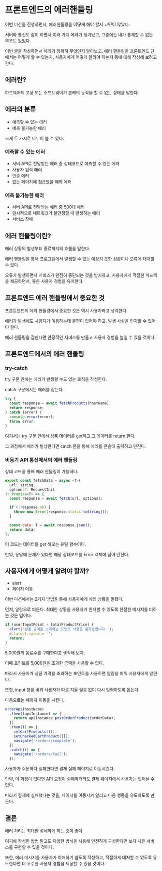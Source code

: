 # 프론트엔드의 에러핸들링

이번 미션을 진행하면서, 에러핸들링을 어떻게 해야 할지 고민이 많았다.

서버와 통신도 같이 하면서 여러 가지 에러가 생겨났고, 그중에는 내가 통제할 수 없는 부분도 있었다.

이번 글을 작성하면서 에러가 정확히 무엇인지 알아보고, 에러 핸들링을 프론트엔드 단에서는 어떻게 할 수 있는지, 사용자에게 어떻게 알려야 하는지 등에 대해 작성해 보려고 한다.

## 에러란?

하드웨어의 고장 또는 소프트웨어가 본래의 동작을 할 수 없는 상태를 말한다.

## 에러의 분류

- 예측할 수 있는 에러
- 예측 불가능한 에러

크게 두 가지로 나누어 볼 수 있다.

### 예측할 수 있는 에러

- 서버 API로 전달받는 에러 중 상태코드로 예측할 수 있는 에러
- 사용자 입력 에러
- 인증 에러
- 없는 페이지에 접근했을 때의 에러

### 예측 불가능한 에러

- 서버 API로 전달받는 에러 중 500대 에러
- 일시적으로 네트워크가 불안정할 때 발생하는 에러
- 서비스 장애

## 에러 핸들링이란?

에러 상황의 발생부터 종료까지의 흐름을 말한다.

에러 핸들링을 통해 프로그램에서 발생할 수 있는 예상치 못한 상황이나 오류에 대처할 수 있다.

오류가 발생하면서 서비스가 완전히 중단되는 것을 방지하고, 사용자에게 적절한 피드백을 제공하면서, 좋은 사용자 경험을 유지한다.

## 프론트엔드 에러 핸들링에서 중요한 것

프론트엔드의 에러 핸들링에서 중요한 것은 역시 사용자라고 생각한다.

에러가 발생해도 사용자가 이용하는데 불편이 없어야 하고, 발생 사실을 인지할 수 있어야 한다.

에러 핸들링을 잘한다면 안정적인 서비스를 만들고 사용자 경험을 높일 수 있을 것이다.

## 프론트엔드에서의 에러 핸들링

### try-catch

try 구문 안에는 에러가 발생할 수도 있는 로직을 작성한다.

catch 구문에서는 에러를 잡는다.

```js
try {
  const response = await fetchProducts(hostName);
  return response;
} catch (error) {
  console.error(error);
  throw error;
}
```

여기서는 try 구문 안에서 상품 데이터를 get하고 그 데이터를 return 한다.

그 과정에서 에러가 발생한다면 catch 문을 통해 에러를 콘솔에 출력하고 던진다.

### 비동기 API 통신에서의 에러 핸들링

상태 코드를 통해 에러 핸들링이 가능하다.

```js
export const fetchData = async <T>(
  url: string,
  options?: RequestInit
): Promise<T> => {
  const response = await fetch(url, options);

  if (!response.ok) {
    throw new Error(response.status.toString());
  }

  const data: T = await response.json();
  return data;
};
```

이 코드는 데이터를 get 해오는 유틸 함수이다.

만약, 응답에 문제가 있다면 해당 상태코드를 Error 객체에 담아 던진다.

## 사용자에게 어떻게 알려야 할까?

- alert
- 페이지 이동

이번 미션에서는 2가지 방법을 통해 사용자에게 에러 상황을 알렸다.

먼저, 알람으로 띄운다. 최대한 상황을 사용자가 인지할 수 있도록 친절한 메시지를 더하는 것은 덤이다.

```js
if (userInputPoint > totalProductPrice) {
  alert('상품 금액을 초과하는 포인트 사용은 불가능합니다.');
  e.target.value = '';
  return;
}
```

5,000원의 음료수를 구매한다고 생각해 보자.

이때 포인트를 5,000원을 초과한 금액을 사용할 수 없다.

따라서 사용자가 상품 가격을 초과하는 포인트를 사용하면 알람을 띄워 사용자에게 알린다.

또한, input 창을 비워 사용자가 따로 지울 필요 없이 다시 입력하도록 돕는다.

다음으로는 페이지 이동을 시킨다.

```js
orderApi(hostName)
  .then((apiInstance) => {
    return apiInstance.postOrderProduct(orderData);
  })
  .then(() => {
    setCartProducts([]);
    setCheckedCartProduct([]);
    navigate('/orders/complete');
  })
  .catch(() => {
    navigate('/orders/fail');
  });
```

사용자가 주문하다 실패한다면 결제 실패 페이지로 이동시킨다.

만약, 이 과정이 없다면 API 요청이 실패하더라도 결제 페이지에서 사용자는 벗어날 수 없다.

따라서 결제에 실패했다는 것을, 페이지를 이동시켜 알리고 다음 행동을 유도하도록 만든다.

## 결론

에러 처리는 최대한 섬세하게 하는 것이 좋다.

여기에 작성한 방법 말고도 다양한 방식을 사용해 안전하게 구성한다면 보다 나은 서비스를 구현할 수 있을 것이다.

또한, 에러 메시지를 사용자가 이해하기 쉽도록 작성하고, 적절하게 대처할 수 있도록 유도한다면 더 우수한 사용자 경험을 제공할 수 있을 것이다.
